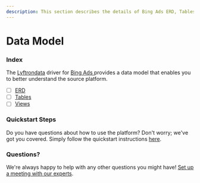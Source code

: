 ```yaml
---
description: This section describes the details of Bing Ads ERD, Tables, and Views.
---
```


# Data Model

### Index

The  [Lyftrondata](https://www.lyftrondata.com/) driver for [Bing Ads](https://www.lyftrondata.com/integration/bing-ads/)[ ](https://www.lyftrondata.com/integration/bing-ads/)provides a data model that enables you to better understand the source platform.

* [ ] [ERD](../../../marketing-analytics/bing-ads/data-model/erd.md)
* [ ] [Tables](../../../marketing-analytics/bing-ads/data-model/tables.md)
* [ ] [Views](../../../marketing-analytics/bing-ads/data-model/views.md)

### Quickstart Steps

Do you have questions about how to use the platform? Don't worry; we've got you covered. Simply follow the quickstart instructions [here](../../../../quickstart-steps.md).

### Questions? <a href="#questions" id="questions"></a>

We're always happy to help with any other questions you might have! [Set up a meeting with our experts](https://www.lyftrondata.com/book-a-meeting/).

